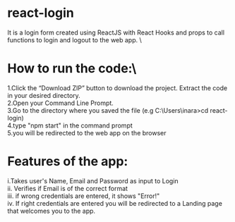 # react-login
It is a login form created using ReactJS with React Hooks and props to call functions to login and logout to the web app. \\

# How to run the code:\
1.Click the “Download ZIP” button to download the project. Extract the code in your desired directory.\
2.Open your Command Line Prompt. \
3.Go to the directory where you saved the file (e.g C:\Users\inara>cd react-login)\
4.type "npm start" in the command prompt\
5.you will be redirected to the web app on the browser


# Features of the app:
i.Takes user's Name, Email and Password as input to Login\
ii. Verifies if Email is of the correct format\
iii. if wrong credentials are entered, it shows "Error!"\
iv. If right credentials are entered you will be redirected to a Landing page that welcomes you to the app.
